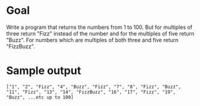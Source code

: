 # Goal

Write a program that returns the numbers from 1 to 100. But for multiples of three return "Fizz" instead of the number and for the multiples of five return "Buzz". For numbers which are multiples of both three and five return "FizzBuzz".

# Sample output

	["1", "2", "Fizz", "4", "Buzz", "Fizz", "7", "8", "Fizz", "Buzz", "11", "Fizz", "13", "14", "FizzBuzz", "16", "17", "Fizz", "19", "Buzz", ...etc up to 100]
